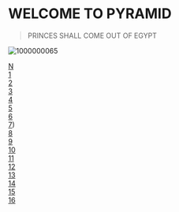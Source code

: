 # WELCOME TO PYRAMID
> PRINCES SHALL COME OUT OF EGYPT

![1000000065](https://github.com/user-attachments/assets/c1b2d417-2dd2-46c6-9cd7-af374d9e6326)


[N](https://raw.githubusercontent.com/movicolon/PYRAMID/main/N)  
[1](https://raw.githubusercontent.com/movicolon/PYRAMID/main/1)  
[2](https://raw.githubusercontent.com/movicolon/PYRAMID/main/2)  
[3](https://raw.githubusercontent.com/movicolon/PYRAMID/main/3)  
[4](https://raw.githubusercontent.com/movicolon/PYRAMID/main/4)  
[5](https://raw.githubusercontent.com/movicolon/PYRAMID/main/5)  
[6](https://raw.githubusercontent.com/movicolon/PYRAMID/main/6)  
[7](https://raw.githubusercontent.com/movicolon/ball/main/13))  
[8](https://raw.githubusercontent.com/movicolon/PYRAMID/main/8)  
[9](https://raw.githubusercontent.com/movicolon/PYRAMID/main/9)  
[10](https://raw.githubusercontent.com/movicolon/PYRAMID/main/10)  
[11](https://raw.githubusercontent.com/movicolon/PYRAMID/main/11)  
[12](https://raw.githubusercontent.com/movicolon/PYRAMID/main/12)  
[13](https://raw.githubusercontent.com/movicolon/PYRAMID/main/13)  
[14](https://raw.githubusercontent.com/movicolon/PYRAMID/main/14)  
[15](https://raw.githubusercontent.com/movicolon/PYRAMID/main/15)  
[16](https://raw.githubusercontent.com/movicolon/PYRAMID/main/16)  
